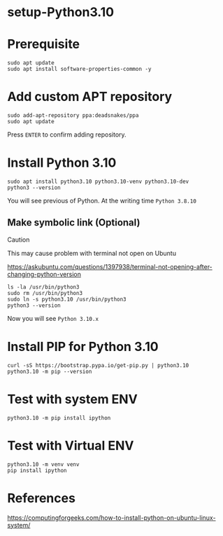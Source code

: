 # setup-Python3.10

# Prerequisite

```
sudo apt update
sudo apt install software-properties-common -y
```

# Add custom APT repository

```
sudo add-apt-repository ppa:deadsnakes/ppa
sudo apt update
```

Press `ENTER` to confirm adding repository.

# Install Python 3.10

```
sudo apt install python3.10 python3.10-venv python3.10-dev
python3 --version
```

You will see previous of Python. At the writing time `Python 3.8.10`

## Make symbolic link (Optional)

> [!CAUTION]
> This may cause problem with terminal not open on Ubuntu
> 
> https://askubuntu.com/questions/1397938/terminal-not-opening-after-changing-python-version

```
ls -la /usr/bin/python3
sudo rm /usr/bin/python3
sudo ln -s python3.10 /usr/bin/python3
python3 --version
```

Now you will see `Python 3.10.x`

# Install PIP for Python 3.10

```
curl -sS https://bootstrap.pypa.io/get-pip.py | python3.10
python3.10 -m pip --version
```

# Test with system ENV

```
python3.10 -m pip install ipython
```

# Test with Virtual ENV

```
python3.10 -m venv venv
pip install ipython
```

# References

https://computingforgeeks.com/how-to-install-python-on-ubuntu-linux-system/
